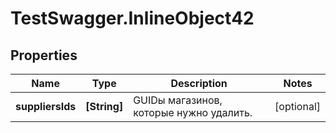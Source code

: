 # TestSwagger.InlineObject42

## Properties

Name | Type | Description | Notes
------------ | ------------- | ------------- | -------------
**suppliersIds** | **[String]** | GUIDы магазинов, которые нужно удалить. | [optional] 


